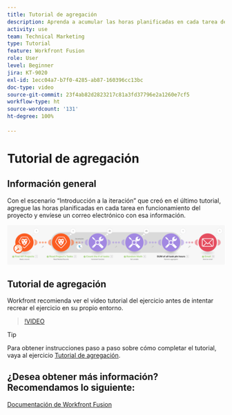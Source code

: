 ```yaml
---
title: Tutorial de agregación
description: Aprenda a acumular las horas planificadas en cada tarea de trabajo de un proyecto y envíese un correo electrónico con esa información, todo en  [!DNL Adobe Workfront Fusion].
activity: use
team: Technical Marketing
type: Tutorial
feature: Workfront Fusion
role: User
level: Beginner
jira: KT-9020
exl-id: 1ecc04a7-b7f0-4285-ab87-160396cc13bc
doc-type: video
source-git-commit: 23f4ab82d2823217c81a3fd37796e2a1260e7cf5
workflow-type: ht
source-wordcount: '131'
ht-degree: 100%

---
```


# Tutorial de agregación

## Información general

Con el escenario “Introducción a la iteración” que creó en el último tutorial, agregue las horas planificadas en cada tarea en funcionamiento del proyecto y envíese un correo electrónico con esa información.

![Una imagen del escenario de Fusion](assets/iteration-and-aggregation-2.png)

## Tutorial de agregación

Workfront recomienda ver el vídeo tutorial del ejercicio antes de intentar recrear el ejercicio en su propio entorno.

>[!VIDEO](https://video.tv.adobe.com/v/335280/?quality=12&learn=on)

>[!TIP]
>
>Para obtener instrucciones paso a paso sobre cómo completar el tutorial, vaya al ejercicio [Tutorial de agregación](https://experienceleague.adobe.com/docs/workfront-learn/tutorials-workfront/fusion/exercises/aggregation.html?lang=es).


## ¿Desea obtener más información? Recomendamos lo siguiente:

[Documentación de Workfront Fusion](https://experienceleague.adobe.com/docs/workfront/using/adobe-workfront-fusion/workfront-fusion-2.html?lang=es)
